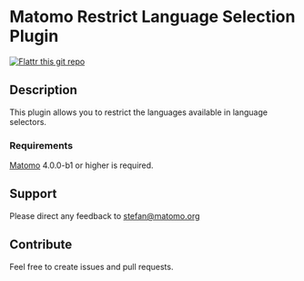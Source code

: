 # Matomo Restrict Language Selection Plugin

[![Flattr this git repo](http://api.flattr.com/button/flattr-badge-large.png)](https://flattr.com/submit/auto?user_id=sgiehl&url=https://github.com/sgiehl/piwik-plugin-RestrictLanguageSelection&title=Matomo%20Restrict%20Language%20Selection&language=&tags=github&category=software)

## Description

This plugin allows you to restrict the languages available in language selectors.

### Requirements

[Matomo](https://github.com/matomo-org/matomo) 4.0.0-b1 or higher is required.

## Support

Please direct any feedback to [stefan@matomo.org](mailto:stefan@matomo.org)

## Contribute

Feel free to create issues and pull requests.

